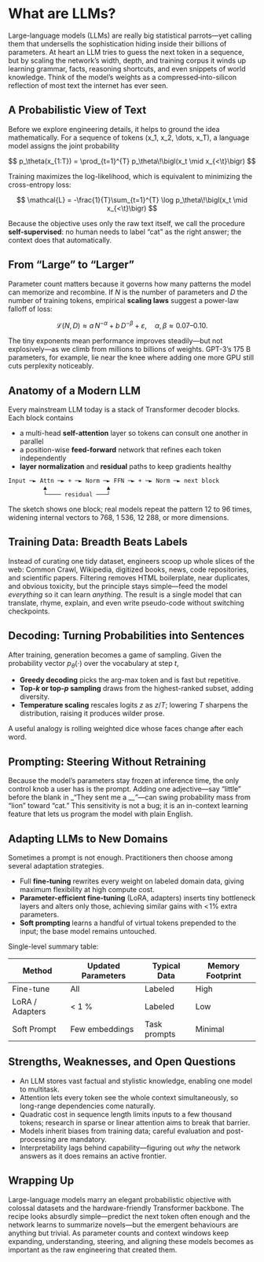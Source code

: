# What are LLMs?

Large-language models (LLMs) are really big statistical parrots—yet calling them that undersells the sophistication hiding inside their billions of parameters. At heart an LLM tries to guess the next token in a sequence, but by scaling the network’s width, depth, and training corpus it winds up learning grammar, facts, reasoning shortcuts, and even snippets of world knowledge. Think of the model’s weights as a compressed‐into-silicon reflection of most text the internet has ever seen.

##  A Probabilistic View of Text

Before we explore engineering details, it helps to ground the idea mathematically. For a sequence of tokens \(x_1, x_2, \dots, x_T\), a language model assigns the joint probability

$$
p_\theta(x_{1:T}) =
\prod_{t=1}^{T} p_\theta\!\bigl(x_t \mid x_{<\t}\bigr)
$$

Training maximizes the log-likelihood, which is equivalent to minimizing the cross-entropy loss:

$$
\mathcal{L} =
-\frac{1}{T}\sum_{t=1}^{T} \log p_\theta\!\bigl(x_t \mid x_{<\t}\bigr)
$$

Because the objective uses only the raw text itself, we call the procedure **self-supervised**: no human needs to label “cat” as the right answer; the context does that automatically.

## From “Large” to “Larger”

Parameter count matters because it governs how many patterns the model can memorize and recombine. If $N$ is the number of parameters and $D$ the number of training tokens, empirical **scaling laws** suggest a power-law falloff of loss:

$$
\mathcal{L}(N,D) \approx a\,N^{-\alpha} + b\,D^{-\beta} + \varepsilon,
\quad
\alpha,\beta \approx 0.07\text{–}0.10.
$$

The tiny exponents mean performance improves steadily—but not explosively—as we climb from millions to billions of weights. GPT-3’s 175 B parameters, for example, lie near the knee where adding one more GPU still cuts perplexity noticeably.

##  Anatomy of a Modern LLM

Every mainstream LLM today is a stack of Transformer decoder blocks. Each block contains

* a multi-head **self-attention** layer so tokens can consult one another in parallel
* a position-wise **feed-forward** network that refines each token independently
* **layer normalization** and **residual** paths to keep gradients healthy

```
Input ─► Attn ─► + ─► Norm ─► FFN ─► + ─► Norm ─► next block
          ▲                 ▲
          └──── residual ───┘
```

The sketch shows one block; real models repeat the pattern 12 to 96 times, widening internal vectors to 768, 1 536, 12 288, or more dimensions.

## Training Data: Breadth Beats Labels

Instead of curating one tidy dataset, engineers scoop up whole slices of the web: Common Crawl, Wikipedia, digitized books, news, code repositories, and scientific papers. Filtering removes HTML boilerplate, near duplicates, and obvious toxicity, but the principle stays simple—feed the model *everything* so it can learn *anything*. The result is a single model that can translate, rhyme, explain, and even write pseudo-code without switching checkpoints.

## Decoding: Turning Probabilities into Sentences

After training, generation becomes a game of sampling. Given the probability vector $p_\theta(\cdot)$ over the vocabulary at step $t$,

* **Greedy decoding** picks the arg-max token and is fast but repetitive.
* **Top-$k$ or top-$p$ sampling** draws from the highest-ranked subset, adding diversity.
* **Temperature scaling** rescales logits $z$ as $z/T$; lowering $T$ sharpens the distribution, raising it produces wilder prose.

A useful analogy is rolling weighted dice whose faces change after each word.

## Prompting: Steering Without Retraining

Because the model’s parameters stay frozen at inference time, the only control knob a user has is the prompt. Adding one adjective—say “little” before the blank in \_“They sent me a \_\_*”*—can swing probability mass from “lion” toward “cat.” This sensitivity is not a bug; it is an in-context learning feature that lets us program the model with plain English.

## Adapting LLMs to New Domains

Sometimes a prompt is not enough. Practitioners then choose among several adaptation strategies.

* Full **fine-tuning** rewrites every weight on labeled domain data, giving maximum flexibility at high compute cost.
* **Parameter-efficient fine-tuning** (LoRA, adapters) inserts tiny bottleneck layers and alters only those, achieving similar gains with $<\!1\%$ extra parameters.
* **Soft prompting** learns a handful of virtual tokens prepended to the input; the base model remains untouched.

Single-level summary table:

| Method          | Updated Parameters | Typical Data | Memory Footprint |
| --------------- | ------------------ | ------------ | ---------------- |
| Fine-tune       | All                | Labeled      | High             |
| LoRA / Adapters | < 1 %              | Labeled      | Low              |
| Soft Prompt     | Few embeddings     | Task prompts | Minimal          |

## Strengths, Weaknesses, and Open Questions

* An LLM stores vast factual and stylistic knowledge, enabling one model to multitask.
* Attention lets every token see the whole context simultaneously, so long-range dependencies come naturally.
* Quadratic cost in sequence length limits inputs to a few thousand tokens; research in sparse or linear attention aims to break that barrier.
* Models inherit biases from training data; careful evaluation and post-processing are mandatory.
* Interpretability lags behind capability—figuring out *why* the network answers as it does remains an active frontier.

## Wrapping Up

Large-language models marry an elegant probabilistic objective with colossal datasets and the hardware-friendly Transformer backbone. The recipe looks absurdly simple—predict the next token often enough and the network learns to summarize novels—but the emergent behaviours are anything but trivial. As parameter counts and context windows keep expanding, understanding, steering, and aligning these models becomes as important as the raw engineering that created them.
